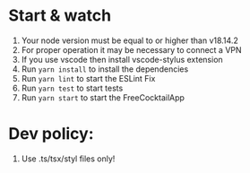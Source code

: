 # Start & watch
1. Your node version must be equal to or higher than v18.14.2
2. For proper operation it may be necessary to connect a VPN
3. If you use vscode then install vscode-stylus extension
4. Run `yarn install` to install the dependencies
5. Run `yarn lint` to start the ESLint Fix
6. Run `yarn test` to start tests
7. Run `yarn start` to start the FreeCocktailApp

# Dev policy:
1. Use .ts/tsx/styl files only!